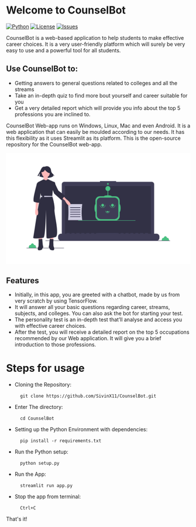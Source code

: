 # Welcome to CounselBot
[![Python](https://img.shields.io/badge/Python-3.7.0-blue)]() 
[![License](https://img.shields.io/github/license/SivinX11/CounselBot)](https://github.com/SivinX11/CounselBot/blob/master/LICENSE) 
[![Issues](https://img.shields.io/github/issues/SivinX11/Neural_Style_Transfer)]()


CounselBot is a web-based application to help students to make effective career choices.
It is a very user-friendly platform which will surely be very easy to use and a powerful tool for all students.
## Use CounselBot to:
- Getting answers to general questions related to colleges and all the streams
- Take an in-depth quiz to find more bout yourself and career suitable for you
- Get a very detailed report which will provide you info about the top 5 professions you are inclined to.

CounselBot Web-app runs on Windows, Linux, Mac and even Android. It is a web application that can easily be moulded according to our needs. It has this flexibility as it uses Streamlit as its platform.
This is the open-source repository for the CounselBot web-app. 

![](img/21.png)

## Features
- Initially, in this app, you are greeted with a chatbot, made by us from very scratch by using TensorFlow.
- It will answer all your basic questions regarding career, streams, subjects, and colleges. You can also ask the bot for starting your test.
- The personality test is an in-depth test that’ll analyse and access you with effective career choices.
- After the test, you will receive a detailed report on the top 5 occupations recommended by our Web application. It will give you a brief introduction to those professions. 

# Steps for usage

- Cloning the Repository: 

        git clone https://github.com/SivinX11/CounselBot.git
- Enter The directory: 

        cd CounselBot
- Setting up the Python Environment with dependencies:

        pip install -r requirements.txt
- Run the Python setup:
        
        python setup.py
- Run the App:

        streamlit run app.py
- Stop the app from terminal:

        Ctrl+C

That's it!

